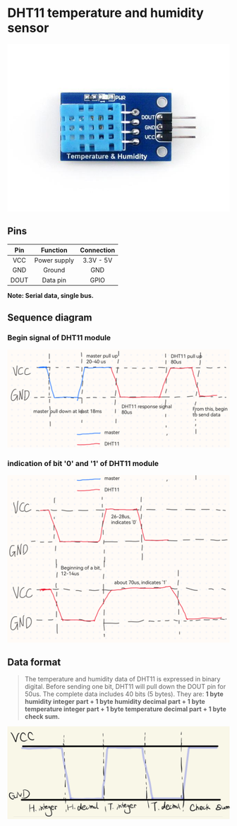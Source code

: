 # DHT11 temperature and humidity sensor

![DHT11 module](DHT11.jpeg)

## Pins

|Pin|Function|Connection|
|:-:|:------:|:--------:|
|VCC|Power supply|3.3V - 5V|
|GND|Ground|GND|
|DOUT|Data pin|GPIO|

**Note: Serial data, single bus.**

## Sequence diagram

### **Begin signal of DHT11 module**
![DHT11 Beginning signal](DHT11_begin.png)
### **indication of bit '0' and '1' of DHT11 module**
![DHT11 bit '0' and '1'](DHT11_bits.png)

## Data format

> The temperature and humidity data of DHT11 is expressed in binary digital. 
> Before sending one bit, DHT11 will pull down the DOUT pin for 50us.
> The complete data includes 40 bits (5 bytes). They are: **1 byte humidity integer part +
> 1 byte humidity decimal part + 1 byte temperature integer part + 1 byte temperature decimal part + 1 byte check sum.**


![DHT11 5 byte data](5_byte_DHT11_data.jpg)
